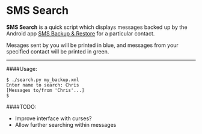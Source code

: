 SMS Search
======
**SMS Search** is a quick script which displays messages backed up by the Android app [SMS Backup & Restore](https://play.google.com/store/apps/details?id=com.riteshsahu.SMSBackupRestore&hl=en) for a particular contact.

Mesages sent by you will be printed in blue, and messages from your specified contact will be printed in green.

---

####Usage:

```
$ ./search.py my_backup.xml
Enter name to search: Chris
[Messages to/from 'Chris'...]
$ 
```

####TODO:
* Improve interface with curses?
* Allow further searching within messages